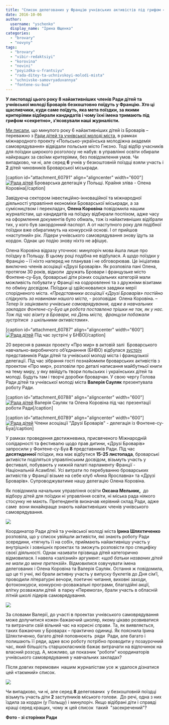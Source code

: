 ```yaml
---
title: "Список делегованих у Францію учнівських активістів під грифом «секретно»?"
date: 2016-10-06
author: 
  username: "yschenko"
  display_name: "Ірина Ющенко"
categories: 
  - "brovary"
  - "novyny"
tags: 
  - "brovary"
  - "vibir-redaktsiyi"
  - "korovina"
  - "novini"
  - "poyizdka-u-frantsiyu"
  - "rada-ditey-ta-uchnivskoyi-molodi-mista"
  - "uchnivske-samovryaduvannya"
  - "fontene-su-bua"
---
```


**У листопаді цього року 8 найактивніших членів Ради дітей та учнівської молоді Броварів безкоштовно поїдуть у Францію. Хто ці щасливчики, куди саме поїдуть, яка мета поїздки, за якими критеріями відбирали кандидатів і чому їхні імена тримають під грифом «секретно», з’ясовували наші журналісти.**

[Ми писали](https://mpz.brovary.org/brovarska-molod-vidvidala-polshhu-z-navchalnym-vizytom-yak-z-yizdyly-ta-komu-poshhastylo/), що минулого року 6 найактивніших дітей із Броварів – переважно з [Ради дітей та учнівської молоді міста](http://bnvo.com.ua/content/рада-дітей-та-учнівської-молоді-міста-бровари), в рамках міжнародного проекту «Польсько-українська молодіжна академія самоврядування» відвідали польське місто Гнєзно. Тоді відбір учасників для поїздки широкого розголосу не набув: в управлінні освіти обирали найкращих за своїми критеріями, без повідомлення умов. Чи випадково, чи ні, але серед **6** учнів у безкоштовній поїздці взяли участь і **2** дітей чиновників Броварської міськради.

\[caption id="attachment\_60791" align="aligncenter" width="600"\][![Рада дітей](https://mpz.brovary.org/wp-content/uploads/2016/09/8-6.jpg)](https://mpz.brovary.org/wp-content/uploads/2016/09/8-6.jpg) Броварська делегація у Польщі. Крайня зліва - Олена Коровіна\[/caption\]

Завідуюча сектором інвестиційно-інноваційної та міжнародної діяльності управління економіки Броварської міськради, а за сумісництвом і перекладач, **Олена Коровіна** повідомила нашим журналістам, що кандидатів на поїздку відбирали поспіхом, адже часу на оформлення документів було обмаль, тож із найактивніших відібрали тих, у кого був закордонний паспорт. А от наступного року для подібної поїздки вже обиратимуть на конкурсній основі. І от прийшов «наступний» рік. Лідери учнівського самоврядування знову їдуть за кордон. Однак цю подію знову ніхто не афішує.

Олена Коровіна відразу уточнює: минулоріч мова йшла лише про поїздку в Польщу. В цьому році подібна не відбулася. А щодо поїздки у Францію – її ніхто наперед не планував і не обговорював. Це ініціатива виключно членів асоціації «Друзі Броварів». Як розповіла пані Олена, протягом 30 років, відколи  дружать Бровари і французьке місто Фонтене-су-Буа, броварські діти різних соціальних категорій мали можливість побувати у Франції на оздоровленні та з дружніми візитами по обміну досвідом. Поїздки ці здійснювалися завдяки мерії спорідненого міста. _«Представники асоціації «Друзі Броварів» постійно слідкують за новинами нашого міста_, - розповідає  Олена Коровіна. – _Тепер їх зацікавило учнівське самоврядування, адже в навчальних закладах Фонтене-су-Буа ця робота поставлена трішки не так, як у нас. Тож під час візиту в Бровари, на День міста,  французи побажали зустрітися  з шкільними активістами»_.

\[caption id="attachment\_60787" align="aligncenter" width="600"\][![Рада дітей](https://mpz.brovary.org/wp-content/uploads/2016/09/4-7.jpg)](https://mpz.brovary.org/wp-content/uploads/2016/09/4-7.jpg) Під час зустрічі у БНВО\[/caption\]

20 вересня в рамках проекту «Про мир» в актовій залі  Броварського навчально-виробничого об’єднанння (БНВО) відбулася [зустріч](http://radamolodibrovaru.blogspot.com) представників Ради дітей та учнівської молоді міста і французької делегації. Під час зібрання гості познайомили броварських активістів з проектом «Про мир», розповіли про деталі написання майбутньої книги на тему миру, у яку ввійдуть твори польських і українських дітей та молоді. Будуть там і творчі доробки броварчан. У свою чергу Голова Ради дітей та учнівської молоді міста **Валерія Сауляк** презентувала роботу Ради.

\[caption id="attachment\_60788" align="aligncenter" width="600"\][![Рада дітей](https://mpz.brovary.org/wp-content/uploads/2016/09/5-9.jpg)](https://mpz.brovary.org/wp-content/uploads/2016/09/5-9.jpg) Валерія Сауляк та Олена Коровіна під час презентації роботи Ради\[/caption\]

\[caption id="attachment\_60789" align="aligncenter" width="600"\][![Рада дітей](https://mpz.brovary.org/wp-content/uploads/2016/09/6-6.jpg)](https://mpz.brovary.org/wp-content/uploads/2016/09/6-6.jpg) Члени асоціації "Друзі Броварів" - делегація із Фонтене-су-Буа\[/caption\]

У рамках проведення двотижневика, присвяченого Міжнародній солідарності та фестивалю щодо прав дитини, «Друзі Броварів» запросили у Фонтене-су-Буа **8** представників Ради. Під час **десятиденної** поїздки, яка має відбутися **15-25 листопада**, броварські активісти поділяться управлінським досвідом, візьмуть участь у фестивалі, побувають у нижній палаті парламенту Франції - Національній Асамблеї. Усі витрати по перебуванню броварських активістів у Франції візьме на себе клуб «Анна Ярославна» та «Друзі Броварів». Супроводжуватиме нашу делегацію Олена Коровіна.

Як повідомила начальник управління освіти **Оксана Мельник,**  до відбору дітей для поїздки ні управління освіти, ні міська рада ніякого стосунку не мають. Претендентів визначав керівний склад Ради, адже саме  вони якнайкраще знають найактивніших членів учнівського самоврядування.

[![](https://mpz.brovary.org/wp-content/uploads/2016/09/2.png)](https://mpz.brovary.org/wp-content/uploads/2016/09/2.png)

Координатор Ради дітей та учнівської молоді міста **Ірина Шляхтиченко** розповіла, що у список увійшли активісти, які знають роботу Ради зсередини, «тягнуть її на собі», приймають найактивнішу участь у внутрішніх і зовнішніх проектах та зможуть розповісти про специфіку своєї діяльності. Однак називати прізвища дітей категорично відмовилася. І навела «залізний» аргумент: «_щоб батьки названих дітей не мали до мене претензій»._ Відмовилися озвучувати імена делегованих і Олена Коровіна та Валерія Сауляк. Остання ж повідомила, що це ті учні, які брали активну участь у випуску буклетів до Дня сім’ї, проводили літературні вечори, поетичні читання, виховні заходи, фотоконкурси, конкурсно-розважальні програми, благодійні акції, влітку розважали дітей  в парку «Перемога», брали участь в обласній літній школі лідерів самоврядування.

[![](https://mpz.brovary.org/wp-content/uploads/2016/09/1-1.png)](https://mpz.brovary.org/wp-content/uploads/2016/09/1-1.png)

За словами Валерії, до участі в проектах учнівського самоврядування може долучитися кожен бажаючий школяр, якому цікаво розвиватися та витрачати свій вільний час на корисні справи. Та, як виявляється, таких бажаючих у Броварах – практично одиниці. Як пояснила Ірина Шляхтиченко, багато дітей поповнюють  ряди  Ради, але багато і полишають її ряди, адже всю роботу потрібно проводити у позаурочний час, який більшість старшокласників бажає витрачати на відпочинок на власний розсуд. А, можливо, це показник "роботи" координаторів учнівського самоврядування у навчальних закладах?

Після довгих перемовин  нашим журналістам усе ж удалося дізнатися цей «таємний» список.

[![](https://mpz.brovary.org/wp-content/uploads/2016/09/3.png)](https://mpz.brovary.org/wp-content/uploads/2016/09/3.png)

Чи випадково, чи ні, але серед **8** делегованих  у безкоштовній поїздці візьмуть участь діти **2** заступників міського голови.  До речі, одна з них  їздила за кордон (у Польщу) і минулоріч. Якщо відібрані діти і справді кращі серед кращих, чому ж цей список  такий  "засекречений"?

**Фото - зі сторінки Ради**
